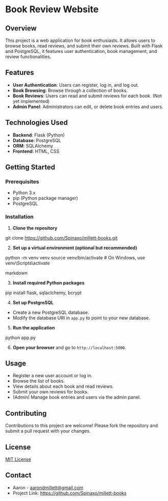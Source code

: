 # Book Review Website

## Overview

This project is a web application for book enthusiasts. It allows users to browse books, read reviews, and submit their own reviews. Built with Flask and PostgreSQL, it features user authentication, book management, and review functionalities.

## Features

-   **User Authentication**: Users can register, log in, and log out.
-   **Book Browsing**: Browse through a collection of books.
-   **Book Reviews**: Users can read and submit reviews for each book. (Not yet implemented)
-   **Admin Panel**: Administrators can edit, or delete book entries and users.

## Technologies Used

-   **Backend**: Flask (Python)
-   **Database**: PostgreSQL
-   **ORM**: SQLAlchemy
-   **Frontend**: HTML, CSS

## Getting Started

### Prerequisites

-   Python 3.x
-   pip (Python package manager)
-   PostgreSQL

### Installation

1. **Clone the repository**

git clone https://github.com/Spinaxo/millett-books.git


2. **Set up a virtual environment (optional but recommended)**

python -m venv venv
source venv/bin/activate # On Windows, use venv\Scripts\activate

markdown

3. **Install required Python packages**

pip install flask, sqlaclchemy, bcrypt

4. **Set up PostgreSQL**

-   Create a new PostgreSQL database.
-   Modify the database URI in `app.py` to point to your new database.

5. **Run the application**

python app.py

6. **Open your browser** and go to `http://localhost:5000`.

## Usage

-   Register a new user account or log in.
-   Browse the list of books.
-   View details about each book and read reviews.
-   Submit your own reviews for books.
-   (Admin) Manage book entries and users via the admin panel.

## Contributing

Contributions to this project are welcome! Please fork the repository and submit a pull request with your changes.

## License

[MIT License](LICENSE)

## Contact

-   Aaron - aarondmillett@gmail.com
-   Project Link: https://github.com/Spinaxo/millett-books

